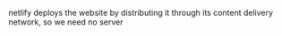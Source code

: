 netlify deploys the website by distributing it through its content delivery network, so we need no server
